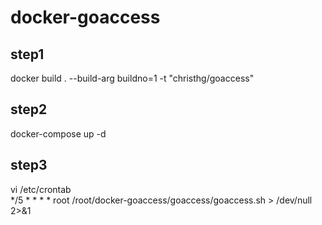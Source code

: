 # docker-goaccess

## step1

docker build . --build-arg buildno=1 -t "christhg/goaccess"

## step2
docker-compose up -d

## step3 
vi /etc/crontab  
*/5 * * * * root /root/docker-goaccess/goaccess/goaccess.sh > /dev/null 2>&1
